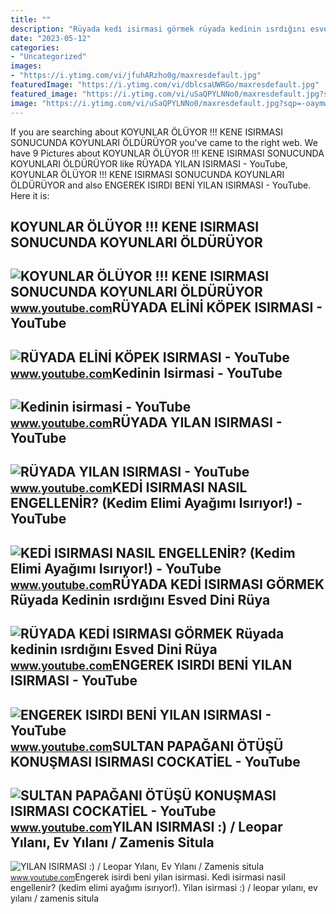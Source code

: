 ```yaml
---
title: ""
description: "Rüyada kedi̇ isirmasi görmek rüyada kedinin ısrdığını esved dini rüya"
date: "2023-05-12"
categories:
- "Uncategorized"
images:
- "https://i.ytimg.com/vi/jfuhARzho0g/maxresdefault.jpg"
featuredImage: "https://i.ytimg.com/vi/dblcsaUWRGo/maxresdefault.jpg"
featured_image: "https://i.ytimg.com/vi/uSaQPYLNNo0/maxresdefault.jpg?sqp=-oaymwEmCIAKENAF8quKqQMa8AEB-AH-CYAC0AWKAgwIABABGGUgXihYMA8=&amp;rs=AOn4CLCVFqwFxcfwQwHPn8kQnLqH9GruwA"
image: "https://i.ytimg.com/vi/uSaQPYLNNo0/maxresdefault.jpg?sqp=-oaymwEmCIAKENAF8quKqQMa8AEB-AH-CYAC0AWKAgwIABABGGUgXihYMA8=&amp;rs=AOn4CLCVFqwFxcfwQwHPn8kQnLqH9GruwA"
---
```


If you are searching about KOYUNLAR ÖLÜYOR !!! KENE ISIRMASI SONUCUNDA KOYUNLARI ÖLDÜRÜYOR you've came to the right web. We have 9 Pictures about KOYUNLAR ÖLÜYOR !!! KENE ISIRMASI SONUCUNDA KOYUNLARI ÖLDÜRÜYOR like RÜYADA YILAN ISIRMASI - YouTube, KOYUNLAR ÖLÜYOR !!! KENE ISIRMASI SONUCUNDA KOYUNLARI ÖLDÜRÜYOR and also ENGEREK ISIRDI BENİ YILAN ISIRMASI - YouTube. Here it is:

KOYUNLAR ÖLÜYOR !!! KENE ISIRMASI SONUCUNDA KOYUNLARI ÖLDÜRÜYOR
---------------------------------------------------------------

 ![KOYUNLAR ÖLÜYOR !!! KENE ISIRMASI SONUCUNDA KOYUNLARI ÖLDÜRÜYOR](https://i.ytimg.com/vi/BrdZNKAcQHc/maxresdefault.jpg) <small>www.youtube.com</small>RÜYADA ELİNİ KÖPEK ISIRMASI - YouTube
-------------------------------------

 ![RÜYADA ELİNİ KÖPEK ISIRMASI - YouTube](https://i.ytimg.com/vi/Iz0BSwJ7tY4/maxresdefault.jpg) <small>www.youtube.com</small>Kedinin Isirmasi - YouTube
--------------------------

 ![Kedinin isirmasi - YouTube](https://i.ytimg.com/vi/rXRGkKlPatw/maxresdefault.jpg?sqp=-oaymwEmCIAKENAF8quKqQMa8AEB-AHKAYAC6AKKAgwIABABGGUgVShSMA8=&rs=AOn4CLCVikB5KPSl58onQ-5OeWPgfVg6qA) <small>www.youtube.com</small>RÜYADA YILAN ISIRMASI - YouTube
-------------------------------

 ![RÜYADA YILAN ISIRMASI - YouTube](https://i.ytimg.com/vi/jfuhARzho0g/maxresdefault.jpg) <small>www.youtube.com</small>KEDİ ISIRMASI NASIL ENGELLENİR? (Kedim Elimi Ayağımı Isırıyor!) - YouTube
-------------------------------------------------------------------------

 ![KEDİ ISIRMASI NASIL ENGELLENİR? (Kedim Elimi Ayağımı Isırıyor!) - YouTube](https://i.ytimg.com/vi/dblcsaUWRGo/maxresdefault.jpg) <small>www.youtube.com</small>RÜYADA KEDİ ISIRMASI GÖRMEK Rüyada Kedinin ısrdığını Esved Dini Rüya
--------------------------------------------------------------------

 ![RÜYADA KEDİ ISIRMASI GÖRMEK Rüyada kedinin ısrdığını Esved Dini Rüya](https://i.ytimg.com/vi/uSaQPYLNNo0/maxresdefault.jpg?sqp=-oaymwEmCIAKENAF8quKqQMa8AEB-AH-CYAC0AWKAgwIABABGGUgXihYMA8=&rs=AOn4CLCVFqwFxcfwQwHPn8kQnLqH9GruwA) <small>www.youtube.com</small>ENGEREK ISIRDI BENİ YILAN ISIRMASI - YouTube
--------------------------------------------

 ![ENGEREK ISIRDI BENİ YILAN ISIRMASI - YouTube](https://i.ytimg.com/vi/BcodFL9glpk/maxresdefault.jpg?sqp=-oaymwEmCIAKENAF8quKqQMa8AEB-AH-CYAC0AWKAgwIABABGGUgXyhVMA8=&rs=AOn4CLCEXoHu2uuVBF8r5rvI_rFuUzVDBA) <small>www.youtube.com</small>SULTAN PAPAĞANI ÖTÜŞÜ KONUŞMASI ISIRMASI COCKATİEL - YouTube
------------------------------------------------------------

 ![SULTAN PAPAĞANI ÖTÜŞÜ KONUŞMASI ISIRMASI COCKATİEL - YouTube](https://i.ytimg.com/vi/BEvCKmo6QtM/maxresdefault.jpg?sqp=-oaymwEmCIAKENAF8quKqQMa8AEB-AHIAYAC6AKKAgwIABABGGUgVyhIMA8=&rs=AOn4CLCUKoxFAmZs34L7M1fgCAB-aFF1pw) <small>www.youtube.com</small>YILAN ISIRMASI :) / Leopar Yılanı, Ev Yılanı / Zamenis Situla
-------------------------------------------------------------

 ![YILAN ISIRMASI :) / Leopar Yılanı, Ev Yılanı / Zamenis situla](https://i.ytimg.com/vi/Pqt7gOkQeW0/maxresdefault.jpg?sqp=-oaymwEmCIAKENAF8quKqQMa8AEB-AHUBoAC4AOKAgwIABABGFwgZSg5MA8=&rs=AOn4CLDZ17CSkrPLlfifaju1ty0QszEATQ) <small>www.youtube.com</small>Engerek isirdi beni̇ yilan isirmasi. Kedi̇ isirmasi nasil engelleni̇r? (kedim elimi ayağımı isırıyor!). Yilan isirmasi :) / leopar yılanı, ev yılanı / zamenis situla
